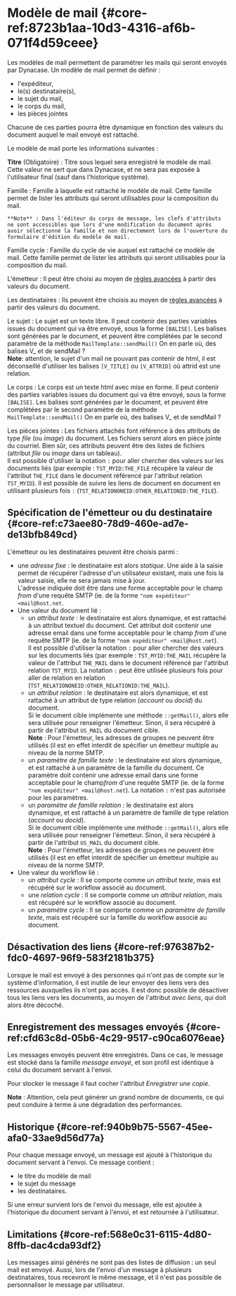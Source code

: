 # Modèle de mail {#core-ref:8723b1aa-10d3-4316-af6b-071f4d59ceee}

Les modèles de mail permettent de paramétrer les mails qui seront envoyés par
Dynacase. Un modèle de mail permet de définir :

*   l'expéditeur,
*   le(s) destinataire(s),
*   le sujet du mail,
*   le corps du mail,
*   les pièces jointes

Chacune de ces parties pourra être dynamique en fonction des valeurs du document
auquel le mail envoyé est rattaché.

Le modèle de mail porte les informations suivantes :

**Titre** (Obligatoire)
:   Titre sous lequel sera enregistré le modèle de mail. Cette valeur ne sert
    que dans Dynacase, et ne sera pas exposée à l'utilisateur final (sauf dans
    l'historique système).

Famille
:   Famille à laquelle est rattaché le modèle de mail. Cette famille permet de
    lister les attributs qui seront utilisables pour la composition du mail.
    
    **Note** : Dans l'éditeur du corps de message, les clefs d'attributs ne sont accessibles que lors d'une modification du document après avoir sélectionné la famille et non directement lors de l'ouverture du formulaire d'édition du modèle de mail.

Famille cycle
:   Famille du cycle de vie auquel est rattaché ce modèle de mail. Cette famille
    permet de lister les attributs qui seront utilisables pour la composition du
    mail.

L'émetteur
:   Il peut être choisi au moyen de [règles avancées][emetteur_destinataire] à
    partir des valeurs du document.

Les destinataires
:   Ils peuvent être choisis au moyen de
    [règles avancées][emetteur_destinataire] à partir des valeurs du document.

Le sujet
:   Le sujet est un texte libre. Il peut contenir des parties variables issues
    du document qui va être envoyé, sous la forme `[BALISE]`.
    Les balises sont générées par le document, et peuvent être complétées par le
    second paramètre de la méthode `MailTemplate::sendMail()` <span class="fixme" data-assignedto="MCO">On en parle où, des balises V_ et de sendMail ?</span>  
    **Note**: attention, le sujet d'un mail ne pouvant pas contenir de html, il
    est déconseillé d'utiliser les balises `[V_TITLE]` ou `[V_ATTRID]` où attrid
    est une relation.

Le corps
:   Le corps est un texte html avec mise en forme. Il peut contenir des parties
    variables issues du document qui va être envoyé, sous la forme `[BALISE]`.
    Les balises sont générées par le document, et peuvent être complétées par le
    second paramètre de la méthode `MailTemplate::sendMail()` <span class="fixme" data-assignedto="MCO">On en parle où, des balises V_ et de sendMail ?</span>

Les pièces jointes
:   Les fichiers attachés font référence à des attributs de type *file* (ou
    *image*) du document. Les fichiers seront alors en pièce jointe du courriel.
    Bien sûr, ces attributs peuvent être des listes de fichiers (attribut
    *file* ou *image* dans un tableau).  
     Il est possible d'utiliser la notation `:` pour aller chercher des
    valeurs sur les documents liés (par exemple : `TST_MYID:THE_FILE`
    récupère la valeur de l'attribut `THE_FILE` dans le document référencé par l'attribut relation `TST_MYID`). Il est possible de suivre les liens de document en document en utilisant plusieurs fois `:` (`TST_RELATIONONEID:OTHER_RELATIONID:THE_FILE`).

## Spécification de l'émetteur ou du destinataire {#core-ref:c73aee80-78d9-460e-ad7e-de13bfb849cd}

L'émetteur ou les destinataires peuvent être choisis parmi :

*   une *adresse fixe* : le destinataire est alors *statique*. Une aide à la
    saisie permet de récupérer l'adresse d'un utilisateur existant, mais une
    fois la valeur saisie, elle ne sera jamais mise à jour.  
    L'adresse indiquée doit être dans une forme acceptable pour le champ
    *from* d'une requête SMTP (ie. de la forme
    `"nom expéditeur" <mail@host.net`.
*   Une valeur du document lié :
    *   un *attribut texte* : le destinataire est alors dynamique, et est
        rattaché à un attribut textuel du document. Cet attribut doit
        contenir une adresse email dans une forme acceptable pour le champ
        *from* d'une requête SMTP (ie. de la forme
        `"nom expéditeur" <mail@host.net`).  
        Il est possible d'utiliser la notation `:` pour aller chercher des
        valeurs sur les documents liés (par exemple : `TST_MYID:THE_MAIL`
        récupère la valeur de l'attribut `THE_MAIL` dans le document référencé par l'attribut relation `TST_MYID`. La notation `:` peut être utilisée plusieurs fois pour aller de relation en relation (`TST_RELATIONONEID:OTHER_RELATIONID:THE_MAIL`).
    *   un *attribut relation* : le destinataire est alors dynamique, et est
        rattaché à un attribut de type relation (*account* ou *docid*) du
        document.  
        Si le document cible implémente une méthode `::getMail()`, alors elle
        sera utilisée pour renseigner l'émetteur. Sinon, il sera récupéré à
        partir de l'attribut `US_MAIL` du document cible.  
        **Note** : Pour l'émetteur, les adresses de groupes ne peuvent être
        utilisés (il est en effet interdit de spécifier un émetteur multiple
        au niveau de la norme SMTP.
    *   un *paramètre de famille texte* : le destinataire est alors
        dynamique, et est rattaché à un paramètre de la famille du document.
        Ce paramètre doit contenir une adresse email dans une forme
        acceptable pour le champ*from* d'une requête SMTP (ie. de la forme
        `"nom expéditeur" <mail@host.net`). La notation `:` n'est pas autorisée pour les paramètres.
    *   un *paramètre de famille relation* : le destinataire est alors
        dynamique, et est rattaché à un paramètre de famille de type
        relation (*account* ou *docid*).  
        Si le document cible implémente une méthode `::getMail()`, alors elle
        sera utilisée pour renseigner l'émetteur. Sinon, il sera récupéré à
        partir de l'attribut `US_MAIL` du document cible.  
        **Note** : Pour l'émetteur, les adresses de groupes ne peuvent être
        utilisés (il est en effet interdit de spécifier un émetteur multiple
        au niveau de la norme SMTP.
*   Une valeur du workflow lié :
    *   un *attribut cycle* : Il se comporte comme un *attribut texte*, mais
        est récupéré sur le workflow associé au document.
    *   une *relation cycle* : Il se comporte comme un *attribut relation*,
        mais est récupéré sur le workflow associé au document.
    *   un *paramètre cycle* : Il se comporte comme un *paramètre de famille
        texte*, mais est récupéré sur la famille du workflow associé au
        document.

## Désactivation des liens {#core-ref:976387b2-fdc0-4697-96f9-583f2181b375}

Lorsque le mail est envoyé à des personnes qui n'ont pas de compte sur le système d'information, il
est inutile de leur envoyer des liens vers des ressources auxquelles ils n'ont
pas accès. Il est donc possible de désactiver tous les liens vers les documents, au moyen de
l'attribut *avec liens*, qui doit alors être décoché.

## Enregistrement des messages envoyés {#core-ref:cfd63c8d-05b6-4c29-9517-c90ca6076eae}

Les messages envoyés peuvent être enregistrés. Dans ce cas, le message est
stocké dans la famille *message envoyé*, et son profil est identique à celui du
document servant à l'envoi.

Pour stocker le message il faut cocher l'attribut *Enregistrer une copie*.

**Note** : Attention, cela peut générer un grand nombre de documents, ce qui
peut conduire à terme à une dégradation des performances.

## Historique {#core-ref:940b9b75-5567-45ee-afa0-33ae9d56d77a}

Pour chaque message envoyé, un message est ajouté à  l'historique du document
servant à l'envoi. Ce message contient :
*   le titre du modèle de mail
*   le sujet du message
*   les destinataires.

Si une erreur survient lors de l'envoi du message, elle est ajoutée à
l'historique du document servant à l'envoi, et est retournée à l'utilisateur.

## Limitations {#core-ref:568e0c31-6115-4d80-8ffb-dac4cda93df2}

Les messages ainsi générés ne sont pas des listes de diffusion : un seul mail
est envoyé. Aussi, lors de l'envoi d'un message à plusieurs destinataires, tous
recevront le même message, et il n'est pas possible de personnaliser le message
par utilisateur.


<!-- links -->
[emetteur_destinataire]: #core-ref:c73aee80-78d9-460e-ad7e-de13bfb849cd